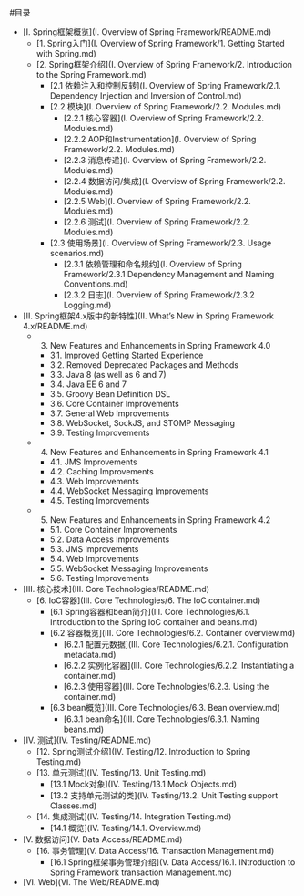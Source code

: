 #目录

* [I. Spring框架概览](I. Overview of Spring Framework/README.md)
  * [1. Spring入门](I. Overview of Spring Framework/1. Getting Started with Spring.md)
  * [2. Spring框架介绍](I. Overview of Spring Framework/2. Introduction to the Spring Framework.md)
    * [2.1 依赖注入和控制反转](I. Overview of Spring Framework/2.1. Dependency Injection and Inversion of Control.md)
    * [2.2 模块](I. Overview of Spring Framework/2.2. Modules.md)
      * [2.2.1 核心容器](I. Overview of Spring Framework/2.2. Modules.md)
      * [2.2.2 AOP和Instrumentation](I. Overview of Spring Framework/2.2. Modules.md)
      * [2.2.3 消息传递](I. Overview of Spring Framework/2.2. Modules.md)
      * [2.2.4 数据访问/集成](I. Overview of Spring Framework/2.2. Modules.md)
      * [2.2.5 Web](I. Overview of Spring Framework/2.2. Modules.md)
      * [2.2.6 测试](I. Overview of Spring Framework/2.2. Modules.md)
    * [2.3 使用场景](I. Overview of Spring Framework/2.3. Usage scenarios.md)
      * [2.3.1 依赖管理和命名规约](I. Overview of Spring Framework/2.3.1 Dependency Management and Naming Conventions.md)
      * [2.3.2 日志](I. Overview of Spring Framework/2.3.2 Logging.md)
* [II. Spring框架4.x版中的新特性](II. What’s New in Spring Framework 4.x/README.md)
  * 3. New Features and Enhancements in Spring Framework 4.0
    * 3.1. Improved Getting Started Experience
    * 3.2. Removed Deprecated Packages and Methods
    * 3.3. Java 8 (as well as 6 and 7)
    * 3.4. Java EE 6 and 7
    * 3.5. Groovy Bean Definition DSL
    * 3.6. Core Container Improvements
    * 3.7. General Web Improvements
    * 3.8. WebSocket, SockJS, and STOMP Messaging
    * 3.9. Testing Improvements
  * 4. New Features and Enhancements in Spring Framework 4.1
    * 4.1. JMS Improvements
    * 4.2. Caching Improvements
    * 4.3. Web Improvements
    * 4.4. WebSocket Messaging Improvements
    * 4.5. Testing Improvements
  * 5. New Features and Enhancements in Spring Framework 4.2
    * 5.1. Core Container Improvements
    * 5.2. Data Access Improvements
    * 5.3. JMS Improvements
    * 5.4. Web Improvements
    * 5.5. WebSocket Messaging Improvements
    * 5.6. Testing Improvements
* [III. 核心技术](III. Core Technologies/README.md)
  * [6. IoC容器](III. Core Technologies/6. The IoC container.md)
    * [6.1 Spring容器和bean简介](III. Core Technologies/6.1. Introduction to the Spring IoC container and beans.md)
    * [6.2 容器概览](III. Core Technologies/6.2. Container overview.md)
      * [6.2.1 配置元数据](III. Core Technologies/6.2.1. Configuration metadata.md)
      * [6.2.2 实例化容器](III. Core Technologies/6.2.2. Instantiating a container.md)
      * [6.2.3 使用容器](III. Core Technologies/6.2.3. Using the container.md)
    * [6.3 bean概览](III. Core Technologies/6.3. Bean overview.md)
      * [6.3.1 bean命名](III. Core Technologies/6.3.1. Naming beans.md)
* [IV. 测试](IV. Testing/README.md)
  * [12. Spring测试介绍](IV. Testing/12. Introduction to Spring Testing.md)
  * [13. 单元测试](IV. Testing/13. Unit Testing.md)
    * [13.1 Mock对象](IV. Testing/13.1 Mock Objects.md)
    * [13.2 支持单元测试的类](IV. Testing/13.2. Unit Testing support Classes.md)
  * [14. 集成测试](IV. Testing/14. Integration Testing.md)
    * [14.1 概览](IV. Testing/14.1. Overview.md)
* [V. 数据访问](V. Data Access/README.md)
  * [16. 事务管理](V. Data Access/16. Transaction Management.md)
    * [16.1 Spring框架事务管理介绍](V. Data Access/16.1. INtroduction to Spring Framework transaction Management.md)
* [VI. Web](VI. The Web/README.md)

